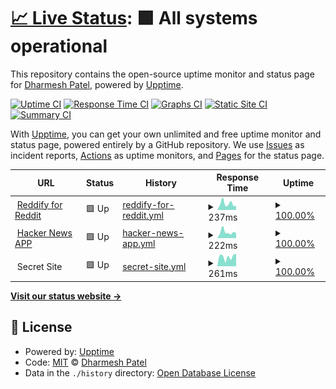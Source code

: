 # [📈 Live Status](https://premii.github.io/upptime): <!--live status--> **🟩 All systems operational**

This repository contains the open-source uptime monitor and status page for [Dharmesh Patel](http://premii.com), powered by [Upptime](https://github.com/upptime/upptime).

[![Uptime CI](https://github.com/koj-co/upptime/workflows/Uptime%20CI/badge.svg)](https://github.com/koj-co/upptime/actions?query=workflow%3A%22Uptime+CI%22)
[![Response Time CI](https://github.com/koj-co/upptime/workflows/Response%20Time%20CI/badge.svg)](https://github.com/koj-co/upptime/actions?query=workflow%3A%22Response+Time+CI%22)
[![Graphs CI](https://github.com/koj-co/upptime/workflows/Graphs%20CI/badge.svg)](https://github.com/koj-co/upptime/actions?query=workflow%3A%22Graphs+CI%22)
[![Static Site CI](https://github.com/koj-co/upptime/workflows/Static%20Site%20CI/badge.svg)](https://github.com/koj-co/upptime/actions?query=workflow%3A%22Static+Site+CI%22)
[![Summary CI](https://github.com/koj-co/upptime/workflows/Summary%20CI/badge.svg)](https://github.com/koj-co/upptime/actions?query=workflow%3A%22Summary+CI%22)

With [Upptime](https://upptime.js.org), you can get your own unlimited and free uptime monitor and status page, powered entirely by a GitHub repository. We use [Issues](https://github.com/premii/upptime/issues) as incident reports, [Actions](https://github.com/premii/upptime/actions) as uptime monitors, and [Pages](https://premii.github.io/upptime) for the status page.

<!--start: status pages-->
<!-- This summary is generated by Upptime (https://github.com/upptime/upptime) -->
<!-- Do not edit this manually, your changes will be overwritten -->
<!-- prettier-ignore -->
| URL | Status | History | Response Time | Uptime |
| --- | ------ | ------- | ------------- | ------ |
| <img alt="" src="https://favicons.githubusercontent.com/reddit.premii.com" height="13"> [Reddify for Reddit](https://reddit.premii.com) | 🟩 Up | [reddify-for-reddit.yml](https://github.com/premii/upptime/commits/HEAD/history/reddify-for-reddit.yml) | <details><summary><img alt="Response time graph" src="./graphs/reddify-for-reddit/response-time-week.png" height="20"> 237ms</summary><br><a href="https://premii.github.io/upptime/history/reddify-for-reddit"><img alt="Response time 201" src="https://img.shields.io/endpoint?url=https%3A%2F%2Fraw.githubusercontent.com%2Fpremii%2Fupptime%2FHEAD%2Fapi%2Freddify-for-reddit%2Fresponse-time.json"></a><br><a href="https://premii.github.io/upptime/history/reddify-for-reddit"><img alt="24-hour response time 161" src="https://img.shields.io/endpoint?url=https%3A%2F%2Fraw.githubusercontent.com%2Fpremii%2Fupptime%2FHEAD%2Fapi%2Freddify-for-reddit%2Fresponse-time-day.json"></a><br><a href="https://premii.github.io/upptime/history/reddify-for-reddit"><img alt="7-day response time 237" src="https://img.shields.io/endpoint?url=https%3A%2F%2Fraw.githubusercontent.com%2Fpremii%2Fupptime%2FHEAD%2Fapi%2Freddify-for-reddit%2Fresponse-time-week.json"></a><br><a href="https://premii.github.io/upptime/history/reddify-for-reddit"><img alt="30-day response time 201" src="https://img.shields.io/endpoint?url=https%3A%2F%2Fraw.githubusercontent.com%2Fpremii%2Fupptime%2FHEAD%2Fapi%2Freddify-for-reddit%2Fresponse-time-month.json"></a><br><a href="https://premii.github.io/upptime/history/reddify-for-reddit"><img alt="1-year response time 201" src="https://img.shields.io/endpoint?url=https%3A%2F%2Fraw.githubusercontent.com%2Fpremii%2Fupptime%2FHEAD%2Fapi%2Freddify-for-reddit%2Fresponse-time-year.json"></a></details> | <details><summary><a href="https://premii.github.io/upptime/history/reddify-for-reddit">100.00%</a></summary><a href="https://premii.github.io/upptime/history/reddify-for-reddit"><img alt="All-time uptime 100.00%" src="https://img.shields.io/endpoint?url=https%3A%2F%2Fraw.githubusercontent.com%2Fpremii%2Fupptime%2FHEAD%2Fapi%2Freddify-for-reddit%2Fuptime.json"></a><br><a href="https://premii.github.io/upptime/history/reddify-for-reddit"><img alt="24-hour uptime 100.00%" src="https://img.shields.io/endpoint?url=https%3A%2F%2Fraw.githubusercontent.com%2Fpremii%2Fupptime%2FHEAD%2Fapi%2Freddify-for-reddit%2Fuptime-day.json"></a><br><a href="https://premii.github.io/upptime/history/reddify-for-reddit"><img alt="7-day uptime 100.00%" src="https://img.shields.io/endpoint?url=https%3A%2F%2Fraw.githubusercontent.com%2Fpremii%2Fupptime%2FHEAD%2Fapi%2Freddify-for-reddit%2Fuptime-week.json"></a><br><a href="https://premii.github.io/upptime/history/reddify-for-reddit"><img alt="30-day uptime 100.00%" src="https://img.shields.io/endpoint?url=https%3A%2F%2Fraw.githubusercontent.com%2Fpremii%2Fupptime%2FHEAD%2Fapi%2Freddify-for-reddit%2Fuptime-month.json"></a><br><a href="https://premii.github.io/upptime/history/reddify-for-reddit"><img alt="1-year uptime 100.00%" src="https://img.shields.io/endpoint?url=https%3A%2F%2Fraw.githubusercontent.com%2Fpremii%2Fupptime%2FHEAD%2Fapi%2Freddify-for-reddit%2Fuptime-year.json"></a></details>
| <img alt="" src="https://favicons.githubusercontent.com/hn.premii.com" height="13"> [Hacker News APP](https://hn.premii.com) | 🟩 Up | [hacker-news-app.yml](https://github.com/premii/upptime/commits/HEAD/history/hacker-news-app.yml) | <details><summary><img alt="Response time graph" src="./graphs/hacker-news-app/response-time-week.png" height="20"> 222ms</summary><br><a href="https://premii.github.io/upptime/history/hacker-news-app"><img alt="Response time 195" src="https://img.shields.io/endpoint?url=https%3A%2F%2Fraw.githubusercontent.com%2Fpremii%2Fupptime%2FHEAD%2Fapi%2Fhacker-news-app%2Fresponse-time.json"></a><br><a href="https://premii.github.io/upptime/history/hacker-news-app"><img alt="24-hour response time 116" src="https://img.shields.io/endpoint?url=https%3A%2F%2Fraw.githubusercontent.com%2Fpremii%2Fupptime%2FHEAD%2Fapi%2Fhacker-news-app%2Fresponse-time-day.json"></a><br><a href="https://premii.github.io/upptime/history/hacker-news-app"><img alt="7-day response time 222" src="https://img.shields.io/endpoint?url=https%3A%2F%2Fraw.githubusercontent.com%2Fpremii%2Fupptime%2FHEAD%2Fapi%2Fhacker-news-app%2Fresponse-time-week.json"></a><br><a href="https://premii.github.io/upptime/history/hacker-news-app"><img alt="30-day response time 211" src="https://img.shields.io/endpoint?url=https%3A%2F%2Fraw.githubusercontent.com%2Fpremii%2Fupptime%2FHEAD%2Fapi%2Fhacker-news-app%2Fresponse-time-month.json"></a><br><a href="https://premii.github.io/upptime/history/hacker-news-app"><img alt="1-year response time 195" src="https://img.shields.io/endpoint?url=https%3A%2F%2Fraw.githubusercontent.com%2Fpremii%2Fupptime%2FHEAD%2Fapi%2Fhacker-news-app%2Fresponse-time-year.json"></a></details> | <details><summary><a href="https://premii.github.io/upptime/history/hacker-news-app">100.00%</a></summary><a href="https://premii.github.io/upptime/history/hacker-news-app"><img alt="All-time uptime 100.00%" src="https://img.shields.io/endpoint?url=https%3A%2F%2Fraw.githubusercontent.com%2Fpremii%2Fupptime%2FHEAD%2Fapi%2Fhacker-news-app%2Fuptime.json"></a><br><a href="https://premii.github.io/upptime/history/hacker-news-app"><img alt="24-hour uptime 100.00%" src="https://img.shields.io/endpoint?url=https%3A%2F%2Fraw.githubusercontent.com%2Fpremii%2Fupptime%2FHEAD%2Fapi%2Fhacker-news-app%2Fuptime-day.json"></a><br><a href="https://premii.github.io/upptime/history/hacker-news-app"><img alt="7-day uptime 100.00%" src="https://img.shields.io/endpoint?url=https%3A%2F%2Fraw.githubusercontent.com%2Fpremii%2Fupptime%2FHEAD%2Fapi%2Fhacker-news-app%2Fuptime-week.json"></a><br><a href="https://premii.github.io/upptime/history/hacker-news-app"><img alt="30-day uptime 100.00%" src="https://img.shields.io/endpoint?url=https%3A%2F%2Fraw.githubusercontent.com%2Fpremii%2Fupptime%2FHEAD%2Fapi%2Fhacker-news-app%2Fuptime-month.json"></a><br><a href="https://premii.github.io/upptime/history/hacker-news-app"><img alt="1-year uptime 100.00%" src="https://img.shields.io/endpoint?url=https%3A%2F%2Fraw.githubusercontent.com%2Fpremii%2Fupptime%2FHEAD%2Fapi%2Fhacker-news-app%2Fuptime-year.json"></a></details>
| <img alt="" src="https://favicons.githubusercontent.com/null" height="13"> Secret Site | 🟩 Up | [secret-site.yml](https://github.com/premii/upptime/commits/HEAD/history/secret-site.yml) | <details><summary><img alt="Response time graph" src="./graphs/secret-site/response-time-week.png" height="20"> 261ms</summary><br><a href="https://premii.github.io/upptime/history/secret-site"><img alt="Response time 244" src="https://img.shields.io/endpoint?url=https%3A%2F%2Fraw.githubusercontent.com%2Fpremii%2Fupptime%2FHEAD%2Fapi%2Fsecret-site%2Fresponse-time.json"></a><br><a href="https://premii.github.io/upptime/history/secret-site"><img alt="24-hour response time 317" src="https://img.shields.io/endpoint?url=https%3A%2F%2Fraw.githubusercontent.com%2Fpremii%2Fupptime%2FHEAD%2Fapi%2Fsecret-site%2Fresponse-time-day.json"></a><br><a href="https://premii.github.io/upptime/history/secret-site"><img alt="7-day response time 261" src="https://img.shields.io/endpoint?url=https%3A%2F%2Fraw.githubusercontent.com%2Fpremii%2Fupptime%2FHEAD%2Fapi%2Fsecret-site%2Fresponse-time-week.json"></a><br><a href="https://premii.github.io/upptime/history/secret-site"><img alt="30-day response time 236" src="https://img.shields.io/endpoint?url=https%3A%2F%2Fraw.githubusercontent.com%2Fpremii%2Fupptime%2FHEAD%2Fapi%2Fsecret-site%2Fresponse-time-month.json"></a><br><a href="https://premii.github.io/upptime/history/secret-site"><img alt="1-year response time 244" src="https://img.shields.io/endpoint?url=https%3A%2F%2Fraw.githubusercontent.com%2Fpremii%2Fupptime%2FHEAD%2Fapi%2Fsecret-site%2Fresponse-time-year.json"></a></details> | <details><summary><a href="https://premii.github.io/upptime/history/secret-site">100.00%</a></summary><a href="https://premii.github.io/upptime/history/secret-site"><img alt="All-time uptime 99.94%" src="https://img.shields.io/endpoint?url=https%3A%2F%2Fraw.githubusercontent.com%2Fpremii%2Fupptime%2FHEAD%2Fapi%2Fsecret-site%2Fuptime.json"></a><br><a href="https://premii.github.io/upptime/history/secret-site"><img alt="24-hour uptime 100.00%" src="https://img.shields.io/endpoint?url=https%3A%2F%2Fraw.githubusercontent.com%2Fpremii%2Fupptime%2FHEAD%2Fapi%2Fsecret-site%2Fuptime-day.json"></a><br><a href="https://premii.github.io/upptime/history/secret-site"><img alt="7-day uptime 100.00%" src="https://img.shields.io/endpoint?url=https%3A%2F%2Fraw.githubusercontent.com%2Fpremii%2Fupptime%2FHEAD%2Fapi%2Fsecret-site%2Fuptime-week.json"></a><br><a href="https://premii.github.io/upptime/history/secret-site"><img alt="30-day uptime 100.00%" src="https://img.shields.io/endpoint?url=https%3A%2F%2Fraw.githubusercontent.com%2Fpremii%2Fupptime%2FHEAD%2Fapi%2Fsecret-site%2Fuptime-month.json"></a><br><a href="https://premii.github.io/upptime/history/secret-site"><img alt="1-year uptime 99.94%" src="https://img.shields.io/endpoint?url=https%3A%2F%2Fraw.githubusercontent.com%2Fpremii%2Fupptime%2FHEAD%2Fapi%2Fsecret-site%2Fuptime-year.json"></a></details>

<!--end: status pages-->

[**Visit our status website →**](https://premii.github.io/upptime)

## 📄 License

- Powered by: [Upptime](https://github.com/upptime/upptime)
- Code: [MIT](./LICENSE) © [Dharmesh Patel](http://premii.com)
- Data in the `./history` directory: [Open Database License](https://opendatacommons.org/licenses/odbl/1-0/)
